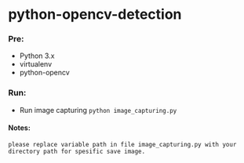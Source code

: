 # python-opencv-detection

### Pre:
  * Python 3.x
  * virtualenv
  * python-opencv

### Run:
  * Run image capturing `python image_capturing.py`

#### Notes:
`please replace variable path in file image_capturing.py with your directory path for spesific save image.`

